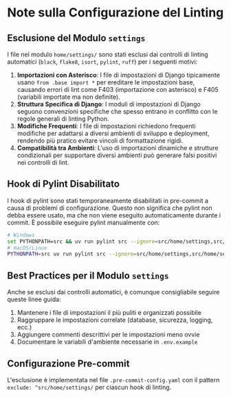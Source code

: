 # Note sulla Configurazione del Linting

## Esclusione del Modulo `settings`

I file nel modulo `home/settings/` sono stati esclusi dai controlli di linting automatici (`black`, `flake8`, `isort`, `pylint`, `ruff`) per i seguenti motivi:

1. **Importazioni con Asterisco**: I file di impostazioni di Django tipicamente usano `from .base import *` per ereditare le impostazioni base, causando errori di lint come F403 (importazione con asterisco) e F405 (variabili importate ma non definite).
2. **Struttura Specifica di Django**: I moduli di impostazioni di Django seguono convenzioni specifiche che spesso entrano in conflitto con le regole generali di linting Python.
3. **Modifiche Frequenti**: I file di impostazioni richiedono frequenti modifiche per adattarsi a diversi ambienti di sviluppo e deployment, rendendo più pratico evitare vincoli di formattazione rigidi.
4. **Compatibilità tra Ambienti**: L'uso di importazioni dinamiche e strutture condizionali per supportare diversi ambienti può generare falsi positivi nei controlli di lint.

## Hook di Pylint Disabilitato

I hook di pylint sono stati temporaneamente disabilitati in pre-commit a causa di problemi di configurazione.
Questo non significa che pylint non debba essere usato, ma che non viene eseguito automaticamente durante i commit.
È possibile eseguire pylint manualmente con:

```bash
# Windows
set PYTHONPATH=src && uv run pylint src --ignore=src/home/settings,src/home/settings.py
# macOS/Linux
PYTHONPATH=src uv run pylint src --ignore=src/home/settings,src/home/settings.py
```

## Best Practices per il Modulo `settings`

Anche se esclusi dai controlli automatici, è comunque consigliabile seguire queste linee guida:

1. Mantenere i file di impostazioni il più puliti e organizzati possibile
2. Raggruppare le impostazioni correlate (database, sicurezza, logging, ecc.)
3. Aggiungere commenti descrittivi per le impostazioni meno ovvie
4. Documentare le variabili d'ambiente necessarie in `.env.example`

## Configurazione Pre-commit

L'esclusione è implementata nel file `.pre-commit-config.yaml` con il pattern `exclude: ^src/home/settings/` per ciascun hook di linting.
